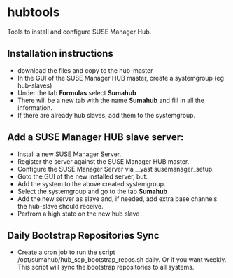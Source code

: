 # hubtools
Tools to install and configure SUSE Manager Hub.

## Installation instructions

* download the files and copy to the hub-master
* In the GUI of the SUSE Manager HUB master, create a systemgroup (eg hub-slaves)
* Under the tab **Formulas** select **Sumahub**
* There will be a new tab with the name **Sumahub** and fill in all the information.
* If there are already hub slaves, add them to the systemgroup.

## Add a SUSE Manager HUB slave server:
* Install a new SUSE Manager Server.
* Register the server against the SUSE Manager HUB master.
* Configure the SUSE Manager Server via __yast susemanager_setup.
* Goto the GUI of the new installed server, but:
* Add the system to the above created systemgroup.
* Select the systemgroup and go to the tab **Sumahub**
* Add the new server as slave and, if needed, add extra base channels the hub-slave should receive.
* Perfrom a high state on the new hub slave

## Daily Bootstrap Repositories Sync
* Create a cron job to run the script /opt/sumahub/hub_scp_bootstrap_repos.sh daily. Or if you want weekly. This script will sync the bootstrap repositories to all systems.  



